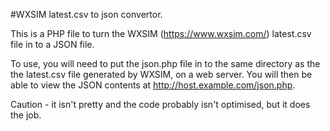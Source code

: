 #WXSIM latest.csv to json convertor. 

This is a PHP file to turn the WXSIM (https://www.wxsim.com/) latest.csv file in to a JSON file. 

To use, you will need to put the json.php file in to the same directory as the the latest.csv file generated by WXSIM, on a web server.
You will then be able to view the JSON contents at http://host.example.com/json.php. 

Caution - it isn't pretty and the code probably isn't optimised, but it does the job. 
